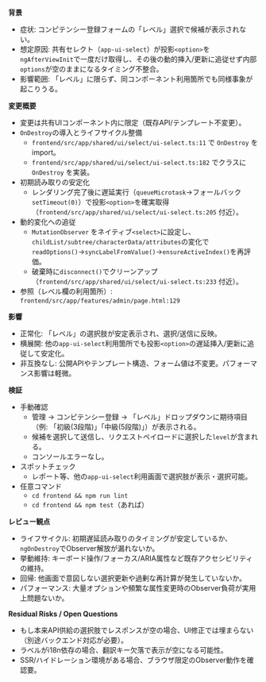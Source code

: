 **背景**
- 症状: コンピテンシー登録フォームの「レベル」選択で候補が表示されない。
- 想定原因: 共有セレクト（`app-ui-select`）が投影`<option>`を`ngAfterViewInit`で一度だけ取得し、その後の動的挿入/更新に追従せず内部`options`が空のままになるタイミング不整合。
- 影響範囲: 「レベル」に限らず、同コンポーネント利用箇所でも同様事象が起こりうる。

**変更概要**
- 変更は共有UIコンポーネント内に限定（既存API/テンプレート不変更）。
- `OnDestroy`の導入とライフサイクル整備
  - `frontend/src/app/shared/ui/select/ui-select.ts:11` で `OnDestroy` をimport。
  - `frontend/src/app/shared/ui/select/ui-select.ts:182` でクラスに `OnDestroy` を実装。
- 初期読み取りの安定化
  - レンダリング完了後に遅延実行（`queueMicrotask`→フォールバック`setTimeout(0)`）で投影`<option>`を確実取得（`frontend/src/app/shared/ui/select/ui-select.ts:205` 付近）。
- 動的変化への追従
  - `MutationObserver` をネイティブ`<select>`に設定し、`childList/subtree/characterData/attributes`の変化で`readOptions()`→`syncLabelFromValue()`→`ensureActiveIndex()`を再評価。
  - 破棄時に`disconnect()`でクリーンアップ（`frontend/src/app/shared/ui/select/ui-select.ts:233` 付近）。
- 参照（レベル欄の利用箇所）: `frontend/src/app/features/admin/page.html:129`

**影響**
- 正常化: 「レベル」の選択肢が安定表示され、選択/送信に反映。
- 横展開: 他の`app-ui-select`利用箇所でも投影`<option>`の遅延挿入/更新に追従して安定化。
- 非互換なし: 公開APIやテンプレート構造、フォーム値は不変更。パフォーマンス影響は軽微。

**検証**
- 手動確認
  - 管理 → コンピテンシー登録 → 「レベル」ドロップダウンに期待項目（例: 「初級(3段階)」「中級(5段階)」）が表示される。
  - 候補を選択して送信し、リクエストペイロードに選択した`level`が含まれる。
  - コンソールエラーなし。
- スポットチェック
  - レポート等、他の`app-ui-select`利用画面で選択肢が表示・選択可能。
- 任意コマンド
  - `cd frontend && npm run lint`
  - `cd frontend && npm test`（あれば）

**レビュー観点**
- ライフサイクル: 初期遅延読み取りのタイミングが安定しているか、`ngOnDestroy`でObserver解放が漏れないか。
- 挙動維持: キーボード操作/フォーカス/ARIA属性など既存アクセシビリティの維持。
- 回帰: 他画面で意図しない選択更新や過剰な再計算が発生していないか。
- パフォーマンス: 大量オプションや頻繁な属性変更時のObserver負荷が実用上問題ないか。

**Residual Risks / Open Questions**
- もし本来API供給の選択肢でレスポンスが空の場合、UI修正では埋まらない（別途バックエンド対応が必要）。
- ラベルがi18n依存の場合、翻訳キー欠落で表示が空になる可能性。
- SSR/ハイドレーション環境がある場合、ブラウザ限定のObserver動作を確認要。
